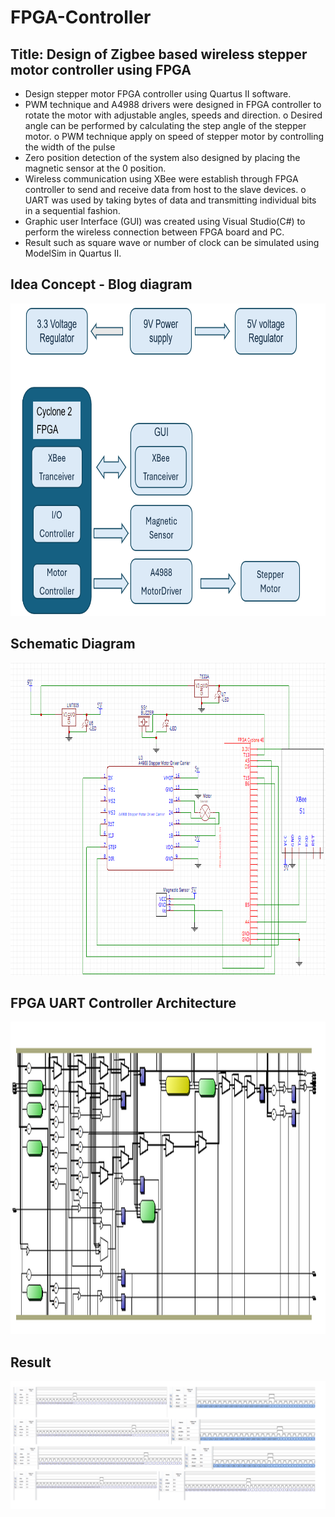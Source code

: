# FPGA-Controller

## Title: Design of Zigbee based wireless stepper motor controller using FPGA
- Design stepper motor FPGA controller using Quartus II software.
- PWM technique and A4988 drivers were designed in FPGA controller to rotate the
motor with adjustable angles, speeds and direction.
o Desired angle can be performed by calculating the step angle of the stepper motor.
o PWM technique apply on speed of stepper motor by controlling the width of the
pulse
- Zero position detection of the system also designed by placing the magnetic sensor
at the 0 position.
- Wireless communication using XBee were establish through FPGA controller to send
and receive data from host to the slave devices.
o UART was used by taking bytes of data and transmitting individual bits in a sequential
fashion.
- Graphic user Interface (GUI) was created using Visual Studio(C#) to perform the
wireless connection between FPGA board and PC.
- Result such as square wave or number of clock can be simulated using ModelSim in
Quartus II.

## Idea Concept - Blog diagram
<img src="https://github.com/Roey0204/FPGA-Controller/blob/main/img/Block%20diagram.png" alt="Image1" width=700 height=500>

## Schematic Diagram
<img src="https://github.com/Roey0204/FPGA-Controller/blob/main/img/Schematic.PNG" alt="Image1" width=700 height=500>

## FPGA UART Controller Architecture
<img src="https://github.com/Roey0204/FPGA-Controller/blob/main/img/Architecture.png" alt="Image1" width=850 height=500>

## Result 
<img src="https://github.com/Roey0204/FPGA-Controller/blob/main/img/result.png" alt="Image1">

